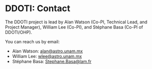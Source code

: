 # DDOTI: Contact

The DDOTI project is lead by Alan Watson (Co-PI, Technical Lead, and Project Manager), William Lee (Co-PI), and Stéphane Basa (Co-PI of DDOTI/OHP).

You can reach us by email:

* Alan Watson: [alan@astro.unam.mx](mailto:alan@astro.unam.mx)
* William Lee: [wlee@astro.unam.mx](mailto:wlee@astro.unam.mx)
* Stéphane Basa: [Stephane.Basa@lam.fr](mailto:Stephane.Basa@lam.fr)
